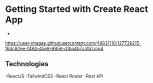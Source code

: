 # Getting Started with Create React App

 -


https://user-images.githubusercontent.com/48831110/127739215-f63c82ee-f484-45e8-8956-d1ba4b7ca1b1.mp4

## Technologies

-ReactJS
-TailwindCSS
-React Router
-Rest API
